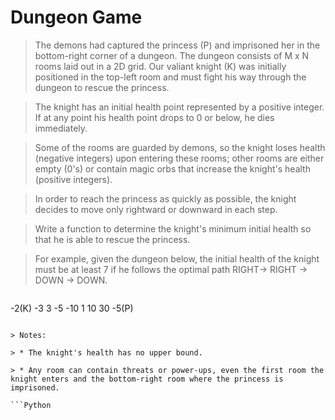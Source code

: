 # Dungeon Game

> The demons had captured the princess (P) and imprisoned her in the bottom-right corner of a dungeon. The dungeon consists of M x N rooms laid out in a 2D grid. Our valiant knight (K) was initially positioned in the top-left room and must fight his way through the dungeon to rescue the princess.

> The knight has an initial health point represented by a positive integer. If at any point his health point drops to 0 or below, he dies immediately.

> Some of the rooms are guarded by demons, so the knight loses health (negative integers) upon entering these rooms; other rooms are either empty (0's) or contain magic orbs that increase the knight's health (positive integers).

> In order to reach the princess as quickly as possible, the knight decides to move only rightward or downward in each step.

> Write a function to determine the knight's minimum initial health so that he is able to rescue the princess.

> For example, given the dungeon below, the initial health of the knight must be at least 7 if he follows the optimal path RIGHT-> RIGHT -> DOWN -> DOWN.

> ```
-2(K)  -3    3
-5     -10   1
10     30    -5(P)
```

> Notes:

> * The knight's health has no upper bound.

> * Any room can contain threats or power-ups, even the first room the knight enters and the bottom-right room where the princess is imprisoned.

```Python

```
